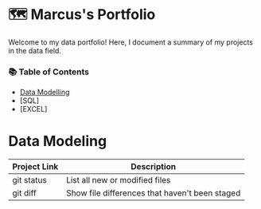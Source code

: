 # 🗺️ Marcus's Portfolio
Welcome to my data portfolio! Here, I document a summary of my projects in the data field.

### 📚 Table of Contents

- [Data Modelling](data-models)
- [SQL]
- [EXCEL]

# Data Modeling

| Project Link | Description |
| --- | --- |
| git status | List all new or modified files |
| git diff | Show file differences that haven't been staged |









